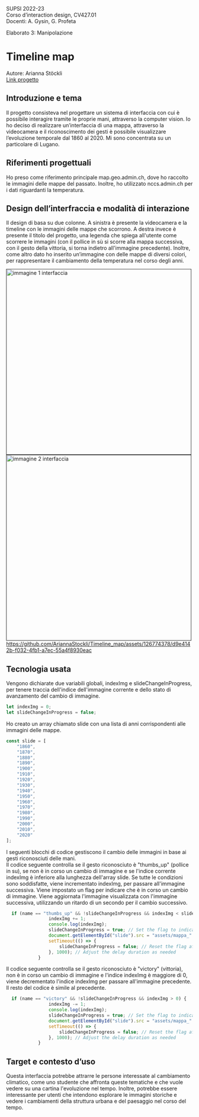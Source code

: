SUPSI 2022-23  
Corso d’interaction design, CV427.01  
Docenti: A. Gysin, G. Profeta  

Elaborato 3: Manipolazione

# Timeline map
Autore: Arianna Stöckli<br>
[Link progetto](https://ariannastockli.github.io/Timeline_map/)


## Introduzione e tema
Il progetto consisteva nel progettare un sistema di interfaccia con cui è possibile interagire tramite le proprie mani, attraverso la computer vision. Io ho deciso di realizzare un’interfaccia di una mappa, attraverso la videocamera e il riconoscimento dei gesti è possibile visualizzare l’evoluzione temporale dal 1860 al 2020. Mi sono concentrata su un particolare di Lugano.


## Riferimenti progettuali
Ho preso come riferimento principale map.geo.admin.ch, dove ho raccolto le immagini delle mappe del passato. 
Inoltre, ho utilizzato nccs.admin.ch per i dati riguardanti la temperatura.


## Design dell’interfraccia e modalità di interazione
Il design di basa su due colonne. A sinistra è presente la videocamera e la timeline con le immagini delle mappe che scorrono. A destra invece è presente il titolo del progetto, una legenda che spiega all'utente come scorrere le immagini (con il pollice in sù si scorre alla mappa successiva, con il gesto della vittoria, si torna indietro all'immagine precedente). 
Inoltre, come altro dato ho inserito un’immagine con delle mappe di diversi colori, per rappresentare il cambiamento della temperatura nel corso degli anni.

[<img src="documentazione/img_01.png" width="500" alt="immagine 1 interfaccia">]()
[<img src="documentazione/img_02.png" width="500" alt="immagine 2 interfaccia">]()
https://github.com/AriannaStockli/Timeline_map/assets/126774378/d9e4142b-f032-4fb1-a7ec-55a4f8930eac


## Tecnologia usata
Vengono dichiarate due variabili globali, indexImg e slideChangeInProgress, per tenere traccia dell'indice dell'immagine corrente e dello stato di avanzamento del cambio di immagine.
```JavaScript
let indexImg = 0;
let slideChangeInProgress = false;
```

Ho creato un array chiamato slide con una lista di anni corrispondenti alle immagini delle mappe.
```JavaScript
const slide = [
    "1860",
    "1870",
    "1880",
    "1890",
    "1900",
    "1910",
    "1920",
    "1930",
    "1940",
    "1950",
    "1960",
    "1970",
    "1980",
    "1990",
    "2000",
    "2010",
    "2020"
];
```

I seguenti blocchi di codice gestiscono il cambio delle immagini in base ai gesti riconosciuti delle mani.<br> 
Il codice seguente controlla se il gesto riconosciuto è "thumbs_up" (pollice in su), se non è in corso un cambio di immagine e se l'indice corrente indexImg è inferiore alla lunghezza dell'array slide. Se tutte le condizioni sono soddisfatte, viene incrementato indexImg, per passare all'immagine successiva. Viene impostato un flag per indicare che è in corso un cambio di immagine. Viene aggiornata l'immagine visualizzata con l'immagine successiva, utilizzando un ritardo di un secondo per il cambio successivo.
```JavaScript
  if (name == "thumbs_up" && !slideChangeInProgress && indexImg < slide.length) {
                indexImg += 1;
                console.log(indexImg);
                slideChangeInProgress = true; // Set the flag to indicate a slide change is in progress
                document.getElementById("slide").src = "assets/mappa_" + slide[indexImg] + '.png';
                setTimeout(() => {
                    slideChangeInProgress = false; // Reset the flag after a short delay to allow the next slide change
                }, 1000); // Adjust the delay duration as needed
            }
```

Il codice seguente controlla se il gesto riconosciuto è "victory" (vittoria), non è in corso un cambio di immagine e l'indice indexImg è maggiore di 0, viene decrementato l'indice indexImg per passare all'immagine precedente. Il resto del codice è simile al precedente.
```JavaScript
  if (name == "victory" && !slideChangeInProgress && indexImg > 0) {
                indexImg -= 1;
                console.log(indexImg);
                slideChangeInProgress = true; // Set the flag to indicate a slide change is in progress
                document.getElementById("slide").src = "assets/mappa_" + slide[indexImg] + '.png';
                setTimeout(() => {
                    slideChangeInProgress = false; // Reset the flag after a short delay to allow the next slide change
                }, 1000); // Adjust the delay duration as needed
            }
```


## Target e contesto d’uso
Questa interfaccia potrebbe attrarre le persone interessate al cambiamento climatico, come uno studente che affronta queste tematiche e che vuole vedere su una cartina l'evoluzione nel tempo. Inoltre, potrebbe essere interessante per utenti che intendono esplorare le immagini storiche e vedere i cambiamenti della struttura urbana e del paesaggio nel corso del tempo.
